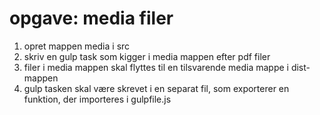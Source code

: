 # opgave: media filer

1. opret mappen media i src
2. skriv en gulp task som kigger i media mappen efter pdf filer
3. filer i media mappen skal flyttes til en tilsvarende media mappe i dist-mappen
4. gulp tasken skal være skrevet i en separat fil, som exporterer en funktion, der importeres i gulpfile.js
